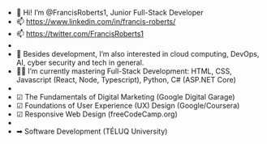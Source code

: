 - 👋 Hi! I’m @FrancisRoberts1, Junior Full-Stack Developer 
- 📫 https://www.linkedin.com/in/francis-roberts/
- 📫 https://twitter.com/FrancisRoberts1
- 
- 👀 Besides development, I’m also interested in cloud computing, DevOps, AI, cyber security and tech in general.
- 👨‍🎓 I’m currently mastering Full-Stack Development: HTML, CSS, Javascript (React, Node, Typescript), Python, C# (ASP.NET Core)
- 
- ☑ The Fundamentals of Digital Marketing (Google Digital Garage)
- ☑ Foundations of User Experience (UX) Design (Google/Coursera)
- ☑ Responsive Web Design (freeCodeCamp.org)
- 
- ➡ Software Development (TÉLUQ University)

<!---
FrancisRoberts1/FrancisRoberts1 is a ✨ special ✨ repository because its `README.md` (this file) appears on your GitHub profile.
You can click the Preview link to take a look at your changes.
--->
